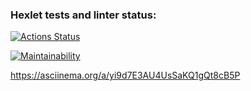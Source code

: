 ### Hexlet tests and linter status:
[![Actions Status](https://github.com/FarRodion/frontend-project-44/actions/workflows/hexlet-check.yml/badge.svg)](https://github.com/FarRodion/frontend-project-44/actions)

[![Maintainability](https://api.codeclimate.com/v1/badges/02c877ec775f9f70df75/maintainability)](https://codeclimate.com/github/FarRodion/frontend-project-44/maintainability)

https://asciinema.org/a/yi9d7E3AU4UsSaKQ1gQt8cB5P